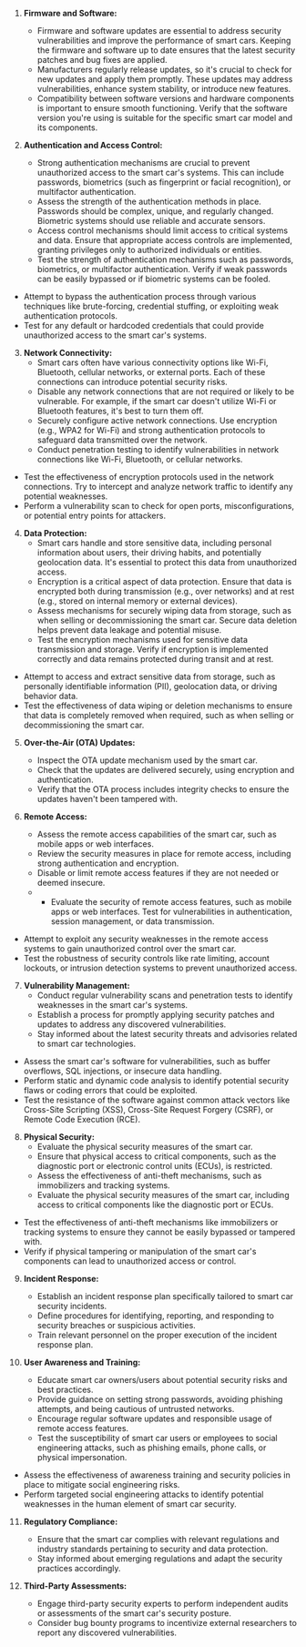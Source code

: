 1. **Firmware and Software:**
   - Firmware and software updates are essential to address security vulnerabilities and improve the performance of smart cars. Keeping the firmware and software up to date ensures that the latest security patches and bug fixes are applied.
   - Manufacturers regularly release updates, so it's crucial to check for new updates and apply them promptly. These updates may address vulnerabilities, enhance system stability, or introduce new features.
   - Compatibility between software versions and hardware components is important to ensure smooth functioning. Verify that the software version you're using is suitable for the specific smart car model and its components.

2. **Authentication and Access Control:**
   - Strong authentication mechanisms are crucial to prevent unauthorized access to the smart car's systems. This can include passwords, biometrics (such as fingerprint or facial recognition), or multifactor authentication.
   - Assess the strength of the authentication methods in place. Passwords should be complex, unique, and regularly changed. Biometric systems should use reliable and accurate sensors.
   - Access control mechanisms should limit access to critical systems and data. Ensure that appropriate access controls are implemented, granting privileges only to authorized individuals or entities.
   - Test the strength of authentication mechanisms such as passwords, biometrics, or multifactor authentication. Verify if weak passwords can be easily bypassed or if biometric systems can be fooled.
- Attempt to bypass the authentication process through various techniques like brute-forcing, credential stuffing, or exploiting weak authentication protocols.
- Test for any default or hardcoded credentials that could provide unauthorized access to the smart car's systems.

3. **Network Connectivity:**
   - Smart cars often have various connectivity options like Wi-Fi, Bluetooth, cellular networks, or external ports. Each of these connections can introduce potential security risks.
   - Disable any network connections that are not required or likely to be vulnerable. For example, if the smart car doesn't utilize Wi-Fi or Bluetooth features, it's best to turn them off.
   - Securely configure active network connections. Use encryption (e.g., WPA2 for Wi-Fi) and strong authentication protocols to safeguard data transmitted over the network.
   - Conduct penetration testing to identify vulnerabilities in network connections like Wi-Fi, Bluetooth, or cellular networks.
- Test the effectiveness of encryption protocols used in the network connections. Try to intercept and analyze network traffic to identify any potential weaknesses.
- Perform a vulnerability scan to check for open ports, misconfigurations, or potential entry points for attackers.

4. **Data Protection:**
   - Smart cars handle and store sensitive data, including personal information about users, their driving habits, and potentially geolocation data. It's essential to protect this data from unauthorized access.
   - Encryption is a critical aspect of data protection. Ensure that data is encrypted both during transmission (e.g., over networks) and at rest (e.g., stored on internal memory or external devices).
   - Assess mechanisms for securely wiping data from storage, such as when selling or decommissioning the smart car. Secure data deletion helps prevent data leakage and potential misuse.
   - Test the encryption mechanisms used for sensitive data transmission and storage. Verify if encryption is implemented correctly and data remains protected during transit and at rest.
- Attempt to access and extract sensitive data from storage, such as personally identifiable information (PII), geolocation data, or driving behavior data.
- Test the effectiveness of data wiping or deletion mechanisms to ensure that data is completely removed when required, such as when selling or decommissioning the smart car.

5. **Over-the-Air (OTA) Updates:**
   - Inspect the OTA update mechanism used by the smart car.
   - Check that the updates are delivered securely, using encryption and authentication.
   - Verify that the OTA process includes integrity checks to ensure the updates haven't been tampered with.

6. **Remote Access:**
   - Assess the remote access capabilities of the smart car, such as mobile apps or web interfaces.
   - Review the security measures in place for remote access, including strong authentication and encryption.
   - Disable or limit remote access features if they are not needed or deemed insecure.
   -    - Evaluate the security of remote access features, such as mobile apps or web interfaces. Test for vulnerabilities in authentication, session management, or data transmission.
- Attempt to exploit any security weaknesses in the remote access systems to gain unauthorized control over the smart car.
- Test the robustness of security controls like rate limiting, account lockouts, or intrusion detection systems to prevent unauthorized access.

7. **Vulnerability Management:**
   - Conduct regular vulnerability scans and penetration tests to identify weaknesses in the smart car's systems.
   - Establish a process for promptly applying security patches and updates to address any discovered vulnerabilities.
   - Stay informed about the latest security threats and advisories related to smart car technologies.
- Assess the smart car's software for vulnerabilities, such as buffer overflows, SQL injections, or insecure data handling.
- Perform static and dynamic code analysis to identify potential security flaws or coding errors that could be exploited.
- Test the resistance of the software against common attack vectors like Cross-Site Scripting (XSS), Cross-Site Request Forgery (CSRF), or Remote Code Execution (RCE).

8. **Physical Security:**
   - Evaluate the physical security measures of the smart car.
   - Ensure that physical access to critical components, such as the diagnostic port or electronic control units (ECUs), is restricted.
   - Assess the effectiveness of anti-theft mechanisms, such as immobilizers and tracking systems.
   - Evaluate the physical security measures of the smart car, including access to critical components like the diagnostic port or ECUs.
- Test the effectiveness of anti-theft mechanisms like immobilizers or tracking systems to ensure they cannot be easily bypassed or tampered with.
- Verify if physical tampering or manipulation of the smart car's components can lead to unauthorized access or control.

9. **Incident Response:**
   - Establish an incident response plan specifically tailored to smart car security incidents.
   - Define procedures for identifying, reporting, and responding to security breaches or suspicious activities.
   - Train relevant personnel on the proper execution of the incident response plan.

10. **User Awareness and Training:**
    - Educate smart car owners/users about potential security risks and best practices.
    - Provide guidance on setting strong passwords, avoiding phishing attempts, and being cautious of untrusted networks.
    - Encourage regular software updates and responsible usage of remote access features.
    - Test the susceptibility of smart car users or employees to social engineering attacks, such as phishing emails, phone calls, or physical impersonation.
- Assess the effectiveness of awareness training and security policies in place to mitigate social engineering risks.
- Perform targeted social engineering attacks to identify potential weaknesses in the human element of smart car security.

11. **Regulatory Compliance:**
    - Ensure that the smart car complies with relevant regulations and industry standards pertaining to security and data protection.
    - Stay informed about emerging regulations and adapt the security practices accordingly.

12. **Third-Party Assessments:**
    - Engage third-party security experts to perform independent audits or assessments of the smart car's security posture.
    - Consider bug bounty programs to incentivize external researchers to report any discovered vulnerabilities.

